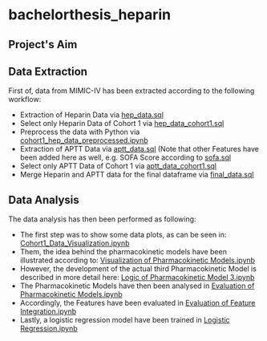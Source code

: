 # bachelorthesis_heparin

## Project's Aim



## Data Extraction
First of, data from MIMIC-IV has been extracted according to the following workflow:

* Extraction of Heparin Data via [hep_data.sql](./data_extraction/hep_data.sql)
* Select only Heparin Data of Cohort 1 via [hep_data_cohort1.sql](./data_extraction/hep_data_cohort1.sql)
* Preprocess the data with Python via [cohort1_hep_data_preprocessed.ipynb](./data_extraction/cohort1_hep_data_preprocessed.ipynb)
* Extraction of APTT Data via [aptt_data.sql](./data_extraction/aptt_data.sql) (Note that other Features have been added here as well, e.g. SOFA Score according to [sofa.sql](./data_extraction/sofa.sql)
* Select only APTT Data of Cohort 1 via [aptt_data_cohort1.sql](./data_extraction/aptt_data_cohort1.sql)
* Merge Heparin and APTT data for the final dataframe via [final_data.sql](./data_extraction/final_data.sql)

## Data Analysis
The data analysis has then been performed as following:

* The first step was to show some data plots, as can be seen in: [Cohort1_Data_Visualization.ipynb](./data_analysis/Cohort1_Data_Visualization.ipynb)
* Them, the idea behind the pharmacokinetic models have been illustrated according to: [Visualization of Pharmacokinetic Models.ipynb](./data_analysis/Visualization%20of%20Pharmacokinetic%20Models.ipynb)
* However, the development of the actual third Pharmacokinetic Model is described in more detail here: [Logic of Pharmacokinetic Model 3.ipynb](./data_analysis/Logic%20of%20Pharmacokinetic%20Model%203.ipynb)
* The Pharmacokinetic Models have then been analysed in [Evaluation of Pharmacokinetic Models.ipynb](./data_analysis/Evaluation%20of%20Pharmacokinetic%20Models.ipynb)
* Accordingly, the Features have been evaluated in [Evaluation of Feature Integration.ipynb](/data_analysis/Evaluation%20of%20Feature%20Integration.ipynb)
* Lastly, a logistic regression model have been trained in [Logistic Regression.ipynb](./data_analysis/Logistic%20Regression.ipynb)
